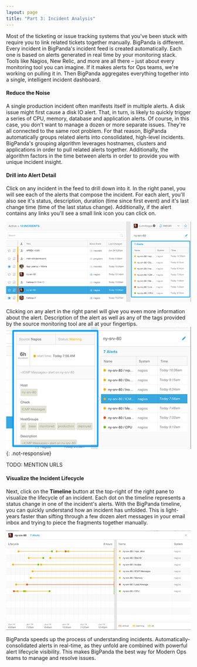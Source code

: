 ```yaml
---
layout: page
title: "Part 3: Incident Analysis"
---
```


Most of the ticketing or issue tracking systems that you've been stuck with require you to link related tickets together manually. BigPanda is different. Every incident in BigPanda's incident feed is created automatically. Each one is based on alerts generated in real time by your monitoring stack. Tools like Nagios, New Relic, and more are all there – just about every monitoring tool you can imagine. If it makes alerts for Ops teams, we're working on pulling it in. Then BigPanda aggregates everything together into a single, intelligent incident dashboard.

#### Reduce the Noise
A single production incident often manifests itself in multiple alerts. A disk issue might first cause a disk IO alert. That, in turn, is likely to quickly trigger a series of CPU, memory, database and application alerts. Of course, in this case, you don't want to manage a dozen or more separate issues. They're all connected to the same root problem. For that reason, BigPanda automatically groups related alerts into consolidated, high-level incidents. BigPanda's grouping algorithm leverages hostnames, clusters and applications in order to pull related alerts together. Additionally, the algorithm factors in the time between alerts in order to provide you with unique incident insight.

#### Drill into Alert Detail
Click on any incident in the feed to drill down into it. In the right panel, you will see each of the alerts that compose the incident. For each alert, you'll also see it's status, description, duration (time since first event) and it's last change time (time of the last status change). Additionally, if the alert contains any links you'll see a small link icon you can click on.

![IncidentAnalysis](/media/IncidentAnalysis.png)

Clicking on any alert in the right panel will give you even more information about the alert. Description of the alert as well as any of the tags provided by the source monitoring tool are all at your fingertips.
![IncidentsSource](/media/IncidentAnalysis_Source.png)
{: .not-responsive}

TODO: MENTION URLS
#### Visualize the Incident Lifecycle
Next, click on the <strong>Timeline</strong> button at the top-right of the right pane to visualize the lifecycle of an incident. Each dot on the timeline represents a status change in one of the incident's alerts. With the BigPanda timeline, you can quickly understand how an incident has unfolded. This is light-years faster than sifting through a few dozen alert messages in your email inbox and trying to piece the fragments together manually.

![Lifecycle](/media/LifeCycle.png)

BigPanda speeds up the process of understanding incidents. Automatically-consolidated alerts in real-time, as they unfold are combined with powerful alert lifecycle visibility. This makes BigPanda the best way for Modern Ops teams to manage and resolve issues.

